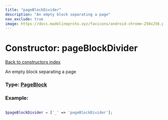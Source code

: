 ```yaml
---
title: "pageBlockDivider"
description: "An empty block separating a page"
nav_exclude: true
image: https://docs.madelineproto.xyz/favicons/android-chrome-256x256.png
---
```

# Constructor: pageBlockDivider  
[Back to constructors index](/API_docs/constructors/index.html)



An empty block separating a page




### Type: [PageBlock](/API_docs/types/PageBlock.html)


### Example:

```php

$pageBlockDivider = ['_' => 'pageBlockDivider'];
```  

